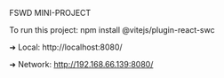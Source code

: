 FSWD MINI-PROJECT


To run this project:
npm install @vitejs/plugin-react-swc 



  ➜  Local:   http://localhost:8080/


  
  ➜  Network: http://192.168.66.139:8080/
